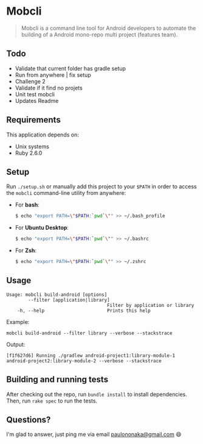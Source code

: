 # Mobcli

> Mobcli is a command line tool for Android developers to automate the building of a Android mono-repo multi project (features team).

## Todo

- Validate that current folder has gradle setup
- Run from anywhere | fix setup 
- Challenge 2
- Validate if it find no projets
- Unit test mobcli
- Updates Readme

## Requirements

This application depends on:

- Unix systems
- Ruby 2.6.0

## Setup

Run `./setup.sh` or manually add this project to your `$PATH` in order to access the `mobcli` command-line utility from anywhere:

   * For **bash**:
     ~~~ bash
     $ echo "export PATH=\"$PATH:`pwd`\"" >> ~/.bash_profile
     ~~~

   * For **Ubuntu Desktop**:
     ~~~ bash
     $ echo "export PATH=\"$PATH:`pwd`\"" >> ~/.bashrc
     ~~~

   * For **Zsh**:
     ~~~ zsh
     $ echo "export PATH=\"$PATH:`pwd`\"" >> ~/.zshrc
     ~~~

## Usage

```
Usage: mobcli build-android [options]
        --filter [application|library]
                                     Filter by application or library
    -h, --help                       Prints this help
```

Example:

```
mobcli build-android --filter library --verbose --stackstrace
```

Output:

```
[f1f627d6] Running ./gradlew android-project1:library-module-1 android-project2:library-module-2 --verbose --stackstrace
```

## Building and running tests

After checking out the repo, run `bundle install` to install dependencies. Then, run `rake spec` to run the tests.

## Questions?

I'm glad to answer, just ping me via email paulononaka@gmail.com 😄
